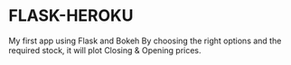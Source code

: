 # FLASK-HEROKU
My first app using Flask and Bokeh
By choosing the right options and the required stock, it will plot Closing & Opening prices.
